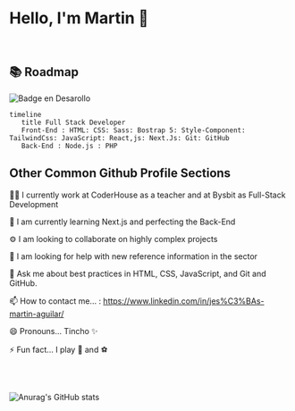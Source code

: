 # Hello, I'm Martin 👋
&nbsp;
##  📚 Roadmap

![Badge en Desarollo](https://img.shields.io/badge/STATUS-Developing-green)

``` mermaid
timeline
   title Full Stack Developer 
   Front-End : HTML: CSS: Sass: Bostrap 5: Style-Component: TailwindCss: JavaScript: React,js: Next.Js: Git: GitHub 
   Back-End : Node.js : PHP 
```

## Other Common Github Profile Sections

👩‍💻 I currently work at CoderHouse as a teacher and at Bysbit as Full-Stack Development

🧠 I am currently learning Next.js and perfecting the Back-End

⚙️ I am looking to collaborate on highly complex projects

🤔 I am looking for help with new reference information in the sector

💬 Ask me about best practices in HTML, CSS, JavaScript, and Git and GitHub.

📫 How to contact me... : https://www.linkedin.com/in/jes%C3%BAs-martin-aguilar/

😄 Pronouns... Tincho ✨

⚡️ Fun fact... I play 🎾 and ⚽️

&nbsp;  
&nbsp;

![Anurag's GitHub stats](https://github-readme-stats.vercel.app/api?username=Aguilar1998&show_icons=true&theme=radical)



